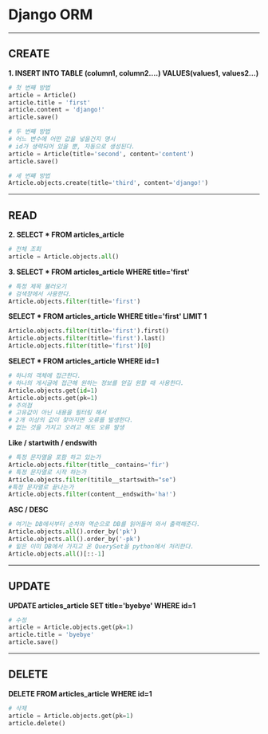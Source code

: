 # Django ORM
---
## CREATE
**1. INSERT INTO TABLE (column1, column2....) VALUES(values1, values2...)**
```python
# 첫 번째 방법
article = Article()
article.title = 'first'
article.content = 'django!'
article.save()

# 두 번째 방법
# 어느 변수에 어떤 값을 넣을건지 명시
# id가 생략되어 있을 뿐, 자동으로 생성된다.
article = Article(title='second', content='content')
article.save()

# 세 번째 방법
Article.objects.create(title='third', content='django!')
```
---

## READ
**2. SELECT * FROM articles_article**
```python
# 전체 조회
article = Article.objects.all()
```

**3. SELECT * FROM articles_article WHERE title='first'**
```python
# 특정 제목 불러오기
# 검색창에서 사용한다.
Article.objects.filter(title='first')
```

**SELECT * FROM articles_article WHERE title='first' LIMIT 1**
```python
Article.objects.filter(title='first').first()
Article.objects.filter(title='first').last()
Article.objects.filter(title='first')[0]
```

**SELECT * FROM articles_article WHERE id=1**
```python
# 하나의 객체에 접근한다.
# 하나의 게시글에 접근해 원하는 정보를 얻길 원할 때 사용한다.
Article.objects.get(id=1)
Article.objects.get(pk=1)
# 주의점
# 고유값이 아닌 내용을 필터링 해서
# 2개 이상의 값이 찾아지면 오류를 발생한다.
# 없는 것을 가지고 오려고 해도 오류 발생
```

**Like / startwith / endswith**
```python
# 특정 문자열을 포함 하고 있는가
Article.objects.filter(title__contains='fir')
# 특정 문자열로 시작 하는가
Article.objects.filter(titile__startswith="se")
#특정 문자열로 끝나는가
Article.objects.filter(content__endswith='ha!')
```

**ASC / DESC**
```python
# 여기는 DB에서부터 순차와 역순으로 DB를 읽어들여 와서 출력해준다.
Article.objects.all().order_by('pk')
Article.objects.all().order_by('-pk')
# 밑은 이미 DB에서 가지고 온 QuerySet을 python에서 처리한다.
Article.objects.all()[::-1]
```
---
## UPDATE
**UPDATE articles_article SET title='byebye' WHERE id=1**
```python
# 수정
article = Article.objects.get(pk=1)
article.title = 'byebye'
article.save()
```
---
## DELETE
**DELETE FROM articles_article WHERE id=1**
```python
# 삭제
article = Article.objects.get(pk=1)
article.delete()
```